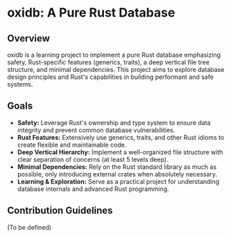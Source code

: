 # oxidb: A Pure Rust Database

## Overview

oxidb is a learning project to implement a pure Rust database emphasizing safety, Rust-specific features (generics, traits), a deep vertical file tree structure, and minimal dependencies. This project aims to explore database design principles and Rust's capabilities in building performant and safe systems.

## Goals

*   **Safety:** Leverage Rust's ownership and type system to ensure data integrity and prevent common database vulnerabilities.
*   **Rust Features:** Extensively use generics, traits, and other Rust idioms to create flexible and maintainable code.
*   **Deep Vertical Hierarchy:** Implement a well-organized file structure with clear separation of concerns (at least 5 levels deep).
*   **Minimal Dependencies:** Rely on the Rust standard library as much as possible, only introducing external crates when absolutely necessary.
*   **Learning & Exploration:** Serve as a practical project for understanding database internals and advanced Rust programming.

## Contribution Guidelines

(To be defined)
